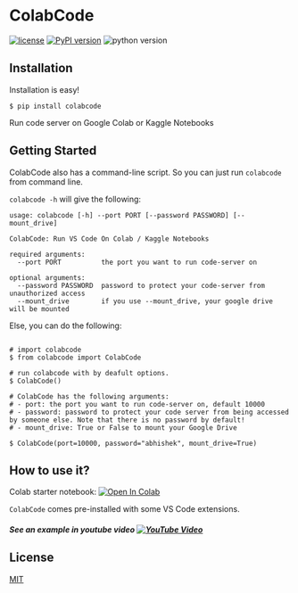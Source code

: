 # ColabCode

[![license](https://img.shields.io/badge/license-MIT-blue.svg)](/LICENSE)
[![PyPI version](https://badge.fury.io/py/colabcode.svg)](https://badge.fury.io/py/colabcode)
![python version](https://img.shields.io/badge/python-3.6%2C3.7%2C3.8-blue?logo=python)


## Installation

Installation is easy!

```
$ pip install colabcode
```

Run code server on Google Colab or Kaggle Notebooks

## Getting Started


ColabCode also has a command-line script. So you can just run `colabcode` from command line.

`colabcode -h` will give the following:

```
usage: colabcode [-h] --port PORT [--password PASSWORD] [--mount_drive]

ColabCode: Run VS Code On Colab / Kaggle Notebooks

required arguments:
  --port PORT          the port you want to run code-server on

optional arguments:
  --password PASSWORD  password to protect your code-server from unauthorized access
  --mount_drive        if you use --mount_drive, your google drive will be mounted
```

Else, you can do the following:


```shell

# import colabcode
$ from colabcode import ColabCode

# run colabcode with by deafult options.
$ ColabCode()

# ColabCode has the following arguments:
# - port: the port you want to run code-server on, default 10000
# - password: password to protect your code server from being accessed by someone else. Note that there is no password by default!
# - mount_drive: True or False to mount your Google Drive

$ ColabCode(port=10000, password="abhishek", mount_drive=True)
```
## How to use it?
Colab starter notebook: [![Open In Colab](https://colab.research.google.com/assets/colab-badge.svg)](https://colab.research.google.com/github/sciencepal/colabcode/blob/master/colab_starter.ipynb)

`ColabCode` comes pre-installed with some VS Code extensions.

##### See an example in youtube video     [![YouTube Video](https://img.shields.io/youtube/views/7kTbM3D02jU?style=social)](https://youtu.be/7kTbM3D02jU)

## License

[MIT](LICENSE)
